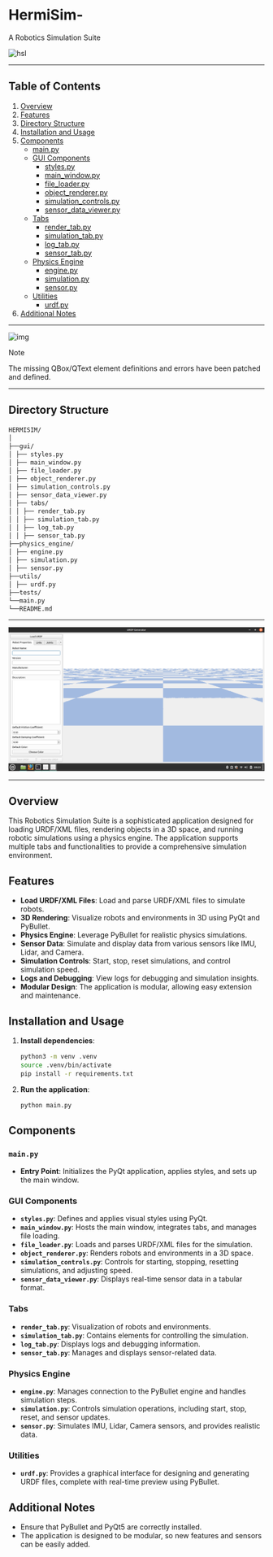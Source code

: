 # HermiSim- 
A Robotics Simulation Suite

![hsl](https://github.com/LoQiseaking69/HermiSim-DynamicsViewer/blob/main/HSlogo.jpg)
___
## Table of Contents

1. [Overview](#overview)
2. [Features](#features)
3. [Directory Structure](#directory-structure)
4. [Installation and Usage](#installation-and-usage)
5. [Components](#components)
    - [main.py](#mainpy)
    - [GUI Components](#gui-components)
        - [styles.py](#stylespy)
        - [main_window.py](#main_windowpy)
        - [file_loader.py](#file_loaderpy)
        - [object_renderer.py](#object_rendererpy)
        - [simulation_controls.py](#simulation_controlspy)
        - [sensor_data_viewer.py](#sensor_data_viewerpy)
    - [Tabs](#tabs)
        - [render_tab.py](#render_tabpy)
        - [simulation_tab.py](#simulation_tabpy)
        - [log_tab.py](#log_tabpy)
        - [sensor_tab.py](#sensor_tabpy)
    - [Physics Engine](#physics-engine)
        - [engine.py](#enginepy)
        - [simulation.py](#simulationpy)
        - [sensor.py](#sensorpy)
    - [Utilities](#utilities)
        - [urdf.py](#urdfpy)
6. [Additional Notes](#additional-notes)
___
![img](https://github.com/LoQiseaking69/HermiSim-DynamicsViewer/blob/main/IMG_1637.png)
> [!NOTE]
>  The missing QBox/QText element definitions and errors have been patched and defined.
___

## Directory Structure

```
HERMISIM/
│
├──gui/
│ ├── styles.py
│ ├── main_window.py
│ ├── file_loader.py
│ ├── object_renderer.py
│ ├── simulation_controls.py
│ ├── sensor_data_viewer.py
│ ├── tabs/
│ │ ├── render_tab.py
│ │ ├── simulation_tab.py
│ │ ├── log_tab.py
│ │ ├── sensor_tab.py
├──physics_engine/
│ ├── engine.py
│ ├── simulation.py
│ ├── sensor.py
├──utils/
│ ├── urdf.py
├──tests/
└──main.py
└──README.md
```
___
![screenshot](https://github.com/HermiTech-LLC/HermiSim-DynamicsViewer/blob/main/Screenshot%20from%202024-08-15%2009-23-04.png)

___
## Overview

This Robotics Simulation Suite is a sophisticated application designed for loading URDF/XML files, rendering objects in a 3D space, and running robotic simulations using a physics engine. The application supports multiple tabs and functionalities to provide a comprehensive simulation environment.

## Features

- **Load URDF/XML Files**: Load and parse URDF/XML files to simulate robots.
- **3D Rendering**: Visualize robots and environments in 3D using PyQt and PyBullet.
- **Physics Engine**: Leverage PyBullet for realistic physics simulations.
- **Sensor Data**: Simulate and display data from various sensors like IMU, Lidar, and Camera.
- **Simulation Controls**: Start, stop, reset simulations, and control simulation speed.
- **Logs and Debugging**: View logs for debugging and simulation insights.
- **Modular Design**: The application is modular, allowing easy extension and maintenance.

## Installation and Usage

1. **Install dependencies**:
    ```bash
    python3 -m venv .venv
    source .venv/bin/activate
    pip install -r requirements.txt
    ```

2. **Run the application**:
    ```bash
    python main.py
    ```

## Components

### `main.py`
- **Entry Point**: Initializes the PyQt application, applies styles, and sets up the main window.

### GUI Components
- **`styles.py`**: Defines and applies visual styles using PyQt.
- **`main_window.py`**: Hosts the main window, integrates tabs, and manages file loading.
- **`file_loader.py`**: Loads and parses URDF/XML files for the simulation.
- **`object_renderer.py`**: Renders robots and environments in a 3D space.
- **`simulation_controls.py`**: Controls for starting, stopping, resetting simulations, and adjusting speed.
- **`sensor_data_viewer.py`**: Displays real-time sensor data in a tabular format.

### Tabs
- **`render_tab.py`**: Visualization of robots and environments.
- **`simulation_tab.py`**: Contains elements for controlling the simulation.
- **`log_tab.py`**: Displays logs and debugging information.
- **`sensor_tab.py`**: Manages and displays sensor-related data.

### Physics Engine
- **`engine.py`**: Manages connection to the PyBullet engine and handles simulation steps.
- **`simulation.py`**: Controls simulation operations, including start, stop, reset, and sensor updates.
- **`sensor.py`**: Simulates IMU, Lidar, Camera sensors, and provides realistic data.

### Utilities
- **`urdf.py`**: Provides a graphical interface for designing and generating URDF files, complete with real-time preview using PyBullet.

## Additional Notes

- Ensure that PyBullet and PyQt5 are correctly installed.
- The application is designed to be modular, so new features and sensors can be easily added.
